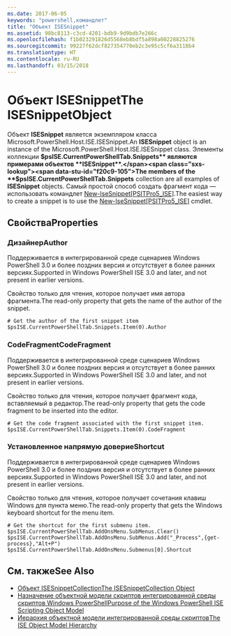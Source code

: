 ```yaml
---
ms.date: 2017-06-05
keywords: "powershell,командлет"
title: "Объект ISESnippet"
ms.assetid: 98bc8113-c3cd-4201-bdb9-9d9bdb7e266c
ms.openlocfilehash: f1b023291826d5568eb8bdf5a898a00228825276
ms.sourcegitcommit: 99227f62dcf827354770eb2c3e95c5cf6a3118b4
ms.translationtype: HT
ms.contentlocale: ru-RU
ms.lasthandoff: 03/15/2018
---
```

# <a name="the-isesnippetobject"></a><span data-ttu-id="f20c9-103">Объект ISESnippet</span><span class="sxs-lookup"><span data-stu-id="f20c9-103">The ISESnippetObject</span></span>
  <span data-ttu-id="f20c9-104">Объект **ISESnippet** является экземпляром класса Microsoft.PowerShell.Host.ISE.ISESnippet.</span><span class="sxs-lookup"><span data-stu-id="f20c9-104">An **ISESnippet** object is an instance of the Microsoft.PowerShell.Host.ISE.ISESnippet class.</span></span> <span data-ttu-id="f20c9-105">Элементы коллекции **$psISE.CurrentPowerShellTab.Snippets** являются примерами объектов **ISESnippet**.</span><span class="sxs-lookup"><span data-stu-id="f20c9-105">The members of the **$psISE.CurrentPowerShellTab.Snippets** collection are all examples of **ISESnippet** objects.</span></span> <span data-ttu-id="f20c9-106">Самый простой способ создать фрагмент кода — использовать командлет [New-IseSnippet&#91;PSITPro5_ISE&#93;](https://technet.microsoft.com/library/0a6339a3-2683-4a8e-8929-90ad9a95c3e0).</span><span class="sxs-lookup"><span data-stu-id="f20c9-106">The easiest way to create a snippet is to use the [New-IseSnippet&#91;PSITPro5_ISE&#93;](https://technet.microsoft.com/library/0a6339a3-2683-4a8e-8929-90ad9a95c3e0) cmdlet.</span></span>

## <a name="properties"></a><span data-ttu-id="f20c9-107">Свойства</span><span class="sxs-lookup"><span data-stu-id="f20c9-107">Properties</span></span>

### <a name="author"></a><span data-ttu-id="f20c9-108">Дизайнер</span><span class="sxs-lookup"><span data-stu-id="f20c9-108">Author</span></span>
  <span data-ttu-id="f20c9-109">Поддерживается в интегрированной среде сценариев Windows PowerShell 3.0 и более поздних версия и отсутствует в более ранних версиях.</span><span class="sxs-lookup"><span data-stu-id="f20c9-109">Supported in Windows PowerShell ISE 3.0 and later, and not present in earlier versions.</span></span>

 <span data-ttu-id="f20c9-110">Свойство только для чтения, которое получает имя автора фрагмента.</span><span class="sxs-lookup"><span data-stu-id="f20c9-110">The read-only property that gets the name of the author of the snippet.</span></span>

```
# Get the author of the first snippet item
$psISE.CurrentPowerShellTab.Snippets.Item(0).Author

```

### <a name="codefragment"></a><span data-ttu-id="f20c9-111">CodeFragment</span><span class="sxs-lookup"><span data-stu-id="f20c9-111">CodeFragment</span></span>
  <span data-ttu-id="f20c9-112">Поддерживается в интегрированной среде сценариев Windows PowerShell 3.0 и более поздних версия и отсутствует в более ранних версиях.</span><span class="sxs-lookup"><span data-stu-id="f20c9-112">Supported in Windows PowerShell ISE 3.0 and later, and not present in earlier versions.</span></span>

 <span data-ttu-id="f20c9-113">Свойство только для чтения, которое получает фрагмент кода, вставляемый в редактор.</span><span class="sxs-lookup"><span data-stu-id="f20c9-113">The read-only property that gets the code fragment to be inserted into the editor.</span></span>

```
# Get the code fragment associated with the first snippet item.
$psISE.CurrentPowerShellTab.Snippets.Item(0).CodeFragment

```

### <a name="shortcut"></a><span data-ttu-id="f20c9-114">Установленное напрямую доверие</span><span class="sxs-lookup"><span data-stu-id="f20c9-114">Shortcut</span></span>
  <span data-ttu-id="f20c9-115">Поддерживается в интегрированной среде сценариев Windows PowerShell 3.0 и более поздних версия и отсутствует в более ранних версиях.</span><span class="sxs-lookup"><span data-stu-id="f20c9-115">Supported in Windows PowerShell ISE 3.0 and later, and not present in earlier versions.</span></span>

 <span data-ttu-id="f20c9-116">Свойство только для чтения, которое получает сочетания клавиш Windows для пункта меню.</span><span class="sxs-lookup"><span data-stu-id="f20c9-116">The read-only property that gets the Windows keyboard shortcut for the menu item.</span></span>

```
# Get the shortcut for the first submenu item.
$psISE.CurrentPowerShellTab.AddOnsMenu.SubMenus.Clear()
$psISE.CurrentPowerShellTab.AddOnsMenu.SubMenus.Add("_Process",{get-process},"Alt+P")
$psISE.CurrentPowerShellTab.AddOnsMenu.Submenus[0].Shortcut
```

## <a name="see-also"></a><span data-ttu-id="f20c9-117">См. также</span><span class="sxs-lookup"><span data-stu-id="f20c9-117">See Also</span></span>
- [<span data-ttu-id="f20c9-118">Объект ISESnippetCollection</span><span class="sxs-lookup"><span data-stu-id="f20c9-118">The ISESnippetCollection Object</span></span>](The-ISESnippetCollection-Object.md)
- [<span data-ttu-id="f20c9-119">Назначение объектной модели скриптов интегрированной среды скриптов Windows PowerShell</span><span class="sxs-lookup"><span data-stu-id="f20c9-119">Purpose of the Windows PowerShell ISE Scripting Object Model</span></span>](purpose-of-the-windows-powershell-ise-scripting-object-model.md)
- [<span data-ttu-id="f20c9-120">Иерархия объектной модели интегрированной среды скриптов</span><span class="sxs-lookup"><span data-stu-id="f20c9-120">The ISE Object Model Hierarchy</span></span>](The-ISE-Object-Model-Hierarchy.md)
